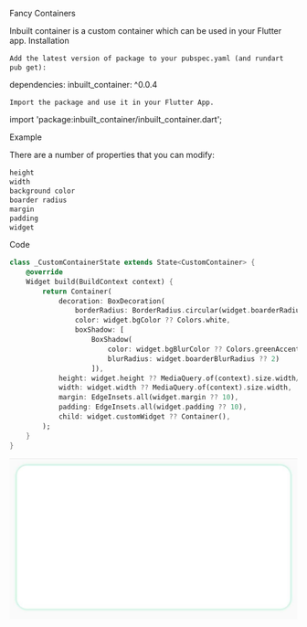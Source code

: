 <!--
This README describes the package. If you publish this package to pub.dev,
this README's contents appear on the landing page for your package.

For information about how to write a good package README, see the guide for
[writing package pages](https://dart.dev/guides/libraries/writing-package-pages).

For general information about developing packages, see the Dart guide for
[creating packages](https://dart.dev/guides/libraries/create-library-packages)
and the Flutter guide for
[developing packages and plugins](https://flutter.dev/developing-packages).
-->
Fancy Containers

Inbuilt container is a custom container which can be used in your Flutter app.
Installation

    Add the latest version of package to your pubspec.yaml (and rundart pub get):

dependencies:
    inbuilt_container: ^0.0.4

    Import the package and use it in your Flutter App.

import 'package:inbuilt_container/inbuilt_container.dart';

Example

There are a number of properties that you can modify:

    height
    width
    background color
    boarder radius
    margin
    padding
    widget

Code
```dart
class _CustomContainerState extends State<CustomContainer> {
    @override
    Widget build(BuildContext context) {
        return Container(
            decoration: BoxDecoration(
                borderRadius: BorderRadius.circular(widget.boarderRadius ?? 15),
                color: widget.bgColor ?? Colors.white,
                boxShadow: [
                    BoxShadow(
                        color: widget.bgBlurColor ?? Colors.greenAccent,
                        blurRadius: widget.boarderBlurRadius ?? 2)
                    ]),
            height: widget.height ?? MediaQuery.of(context).size.width/2,
            width: widget.width ?? MediaQuery.of(context).size.width,
            margin: EdgeInsets.all(widget.margin ?? 10),
            padding: EdgeInsets.all(widget.padding ?? 10), 
            child: widget.customWidget ?? Container(),
        );
    }
}
```

![Alt text](images/a.jpg?raw=true "Optional Title")

